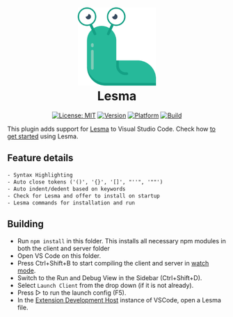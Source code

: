 <h1 align="center">
  <img src="assets/logo.png" height="180px" style="height: 180px" alt="Lesma Programming Language" title="Lesma Programming Language">
  <br>
  Lesma
</h1>

<div align="center">

[![License: MIT](https://img.shields.io/github/license/alinalihassan/Lesma?color=yellow)](https://github.com/alinalihassan/Lesma/blob/main/LICENSE.txt)
[![Version](https://img.shields.io/github/v/release/alinalihassan/Lesma-vscode?color=brightgreen)](https://github.com/alinalihassan/Lesma/releases)
[![Platform](https://img.shields.io/badge/platforms-%20Linux%20|%20macOS-green.svg?color=lightgrey)](https://github.com/alinalihassan/Lesma/releases)
[![Build](https://img.shields.io/github/actions/workflow/status/alinalihassan/Lesma-vscode/ci.yml)](https://github.com/alinalihassan/Lesma/actions/workflows/ci.yaml)

</div>

This plugin adds support for [Lesma](https://github.com/alinalihassan/Lesma) to Visual Studio Code.
Check how [to get started](https://lesma.org/docs/introduction/getting-started) using Lesma.

## Feature details

    - Syntax Highlighting
    - Auto close tokens ('()', '{}', '[]', "''", '""')
    - Auto indent/dedent based on keywords
    - Check for Lesma and offer to install on startup
    - Lesma commands for installation and run

## Building

- Run `npm install` in this folder. This installs all necessary npm modules in both the client and server folder
- Open VS Code on this folder.
- Press Ctrl+Shift+B to start compiling the client and server in [watch mode](https://code.visualstudio.com/docs/editor/tasks#:~:text=The%20first%20entry%20executes,the%20HelloWorld.js%20file.).
- Switch to the Run and Debug View in the Sidebar (Ctrl+Shift+D).
- Select `Launch Client` from the drop down (if it is not already).
- Press ▷ to run the launch config (F5).
- In the [Extension Development Host](https://code.visualstudio.com/api/get-started/your-first-extension#:~:text=Then%2C%20inside%20the%20editor%2C%20press%20F5.%20This%20will%20compile%20and%20run%20the%20extension%20in%20a%20new%20Extension%20Development%20Host%20window.) instance of VSCode, open a Lesma file.
